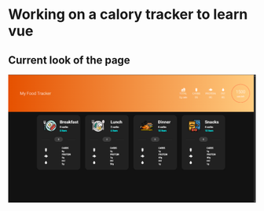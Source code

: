 # Working on a calory tracker to learn vue

## Current look of the page

![alt text](src/assets/frontpage.png)

